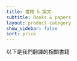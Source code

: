 ```yaml
---
title: 書籍 & 論文
subtitle: Books & papers
layout: product-category
show_sidebar: false
sort: price
---
```


以下是我們翻譯的相關書籍